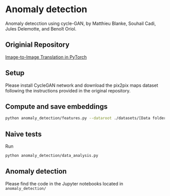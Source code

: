 # Anomaly detection

Anomaly detecction using cycle-GAN, by Matthieu Blanke, Souhail Cadi, Jules Delemotte, and Benoît Oriol.

## Originial Repository 

[Image-to-Image Translation in PyTorch ](https://github.com/junyanz/pytorch-CycleGAN-and-pix2pix)

## Setup

Please install CycleGAN network and download the pix2pix maps dataset following the instructions provided in the original repository.

## Compute and save embeddings

```bash
python anomaly_detection/features.py --dataroot ./datasets/[Data folder] --name maps_cyclegan --model cycle_gan --gpu_ids -1
```

## Naive tests

Run 
```bash
python anomaly_detection/data_analysis.py
```

## Anomaly detection
Please find the code in the Jupyter notebooks located in `anomaly_detection/`
